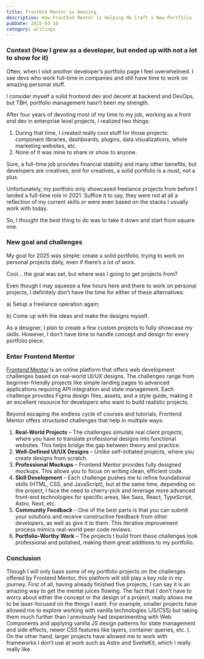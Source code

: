 ```yaml
---
title: FrontEnd Mentor is Amazing
description: How FrontEnd Mentor is Helping Me Craft a New Portfolio
pubDate: 2025-03-10
category: writings
---
```


### Context (How I grew as a developer, but ended up with not a lot to show for it)

Often, when I visit another developer’s portfolio page I feel overwhelmed. I see devs who work full-time in companies and still have time to work on amazing personal stuff.

I consider myself a solid frontend dev and decent at backend and DevOps, but TBH, portfolio management hasn’t been my strength.

After four years of devoting most of my time to my job, working as a front end dev in enterprise level projects, I realized two things:

1. During that time, I created really cool stuff for those projects: component libraries, dashboards, plugins, data visualizations, whole marketing websites, etc.
2. None of it was mine to share or show to anyone.

Sure, a full-time job provides financial stability and many other benefits, but developers are creatives, and for creatives, a solid portfolio is a must, not a plus.

Unfortunately, my portfolio only showcased freelance projects from before I landed a full-time role in 2021. Suffice it to say, they were not at all a reflection of my current skills or were even based on the stacks I usually work with today.

So, I thought the best thing to do was to take it down and start from square one.

### New goal and challenges

My goal for 2025 was simple: create a solid portfolio, trying to work on personal projects daily, even if there’s a lot of work.

Cool… the goal was set, but where was I going to get projects from?

Even though I may squeeze a few hours here and there to work on personal projects, I definitely don’t have the time for either of these alternatives:

a) Setup a freelance operation again;

b) Come up with the ideas and make the designs myself.

As a designer, I plan to create a few custom projects to fully showcase my skills. However, I don't have time to handle concept and design for every portfolio piece.

### Enter Frontend Mentor

[Frontend Mentor](https://www.frontendmentor.io/) is an online platform that offers web development challenges based on real-world UI/UX designs. The challenges range from beginner-friendly projects like simple landing pages to advanced applications requiring API integration and state management. Each challenge provides Figma design files, assets, and a style guide, making it an excellent resource for developers who want to build realistic projects.

Beyond escaping the endless cycle of courses and tutorials, Frontend Mentor offers structured challenges that help in multiple ways:

1. **Real-World Projects** – The challenges simulate real client projects, where you have to translate professional designs into functional websites. This helps bridge the gap between theory and practice.
2. **Well-Defined UI/UX Designs** – Unlike self-initiated projects, where you create designs from scratch.
3. **Professional Mockups** – Frontend Mentor provides fully designed mockups. This allows you to focus on writing clean, efficient code.
4. **Skill Development** – Each challenge pushes me to refine foundational skills (HTML, CSS, and JavaScript), but at the same time, depending on the project, I face the need to cherry-pick and leverage more advanced front-end technologies for specific areas, like Sass, React, TypeScript, Astro, Next, etc.
5. **Community Feedback** – One of the best parts is that you can submit your solutions and receive constructive feedback from other developers, as well as give it to them. This iterative improvement process mimics real-world peer code reviews.
6. **Portfolio-Worthy Work** – The projects I build from these challenges look professional and polished, making them great additions to my portfolio.

### Conclusion

Though I will only base some of my portfolio projects on the challenges offered by Frontend Mentor, this platform will still play a key role in my journey. First of all, having already finished five projects, I can say it is an amazing way to get the mental juices flowing. The fact that I don’t have to worry about either the concept or the design of a project, really allows me to be laser-focused on the things I want. For example, smaller projects have allowed me to explore working with vanilla technologies (JS/CSS) but taking them much further than I previously had (experimenting with Web Components and applying vanilla JS design patterns for state management and side effects, newer CSS features like layers, container queries, etc. ). On the other hand, larger projects have allowed me to work with frameworks I don’t use at work such as Astro and SvelteKit, which I really really like.
